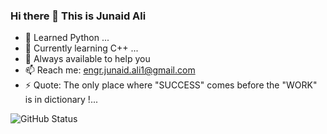 ### Hi there 👋 This is Junaid Ali

- 👯 Learned Python ...
- 🌱 Currently learning C++ ...
- 💬 Always available to help you
- 📫 Reach me: engr.junaid.ali1@gmail.com
- ⚡ Quote: The only place where "SUCCESS" comes before the "WORK" is in dictionary !...

![GitHub Status](https://github-readme-stats.vercel.app/api?username=junaidali1&&show_icons=true)

<!--
**junaidali1/junaidali1** is a ✨ _special_ ✨ repository because its `README.md` (this file) appears on your GitHub profile.


-->
